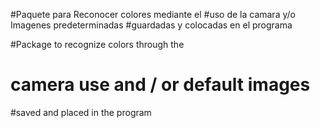 #Paquete para Reconocer colores mediante el
#uso de la camara y/o Imagenes predeterminadas
#guardadas y colocadas en el programa

#Package to recognize colors through the
# camera use and / or default images
#saved and placed in the program
